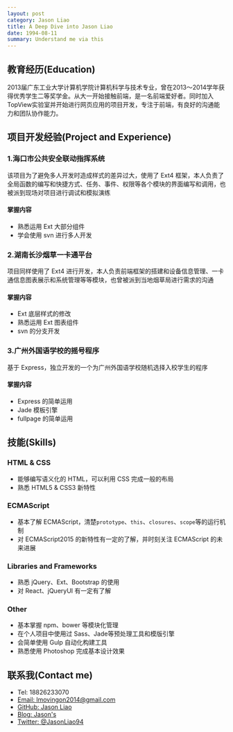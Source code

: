 ```yaml
---
layout: post
category: Jason Liao
title: A Deep Dive into Jason Liao
date: 1994-08-11
summary: Understand me via this
---
```


## 教育经历(Education)

2013届广东工业大学计算机学院计算机科学与技术专业，曾在2013～2014学年获得优秀学生二等奖学金。从大一开始接触前端，是一名前端爱好者。同时加入TopView实验室并开始进行网页应用的项目开发，专注于前端，有良好的沟通能力和团队协作能力。

## 项目开发经验(Project and Experience)

### 1.海口市公共安全联动指挥系统

该项目为了避免多人开发时造成样式的差异过大，使用了 Ext4 框架，本人负责了全局函数的编写和快捷方式、任务、事件、权限等各个模块的界面编写和调用，也被派到现场对项目进行调试和模拟演练

#### 掌握内容

- 熟悉运用 Ext 大部分组件
- 学会使用 svn 进行多人开发

### 2.湖南长沙烟草一卡通平台

项目同样使用了 Ext4 进行开发，本人负责前端框架的搭建和设备信息管理、一卡通信息图表展示和系统管理等等模块，也曾被派到当地烟草局进行需求的沟通

#### 掌握内容

- Ext 底层样式的修改
- 熟悉运用 Ext 图表组件
- svn 的分支开发

### 3.广州外国语学校的摇号程序

基于 Express，独立开发的一个为广州外国语学校随机选择入校学生的程序

#### 掌握内容

- Express 的简单运用
- Jade 模板引擎
- fullpage 的简单运用

## 技能(Skills)

### HTML & CSS

- 能够编写语义化的 HTML，可以利用 CSS 完成一般的布局
- 熟悉 HTML5 & CSS3 新特性

### ECMAScript

- 基本了解 ECMAScript，清楚`prototype`、`this`、`closures`、`scope`等的运行机制
- 对 ECMAScript2015 的新特性有一定的了解，并时刻关注 ECMAScript 的未来进展

### Libraries and Frameworks

- 熟悉 jQuery、Ext、Bootstrap 的使用
- 对 React、jQueryUI 有一定有了解

### Other

- 基本掌握 npm、bower 等模块化管理
- 在个人项目中使用过 Sass、Jade等预处理工具和模版引擎
- 会简单使用 Gulp 自动化构建工具
- 熟悉使用 Photoshop 完成基本设计效果

## 联系我(Contact me)

- Tel: 18826233070
- [Email: lmovingon2014@gmail.com](mailto:lmovingon2014@gmail.com)
- [GitHub: Jason Liao](https://github.com/L-movingon)
- [Blog: Jason's](https://l-movingon.github.io)
- [Twitter: @JasonLiao94](https://twitter.com/JasonLiao94)
